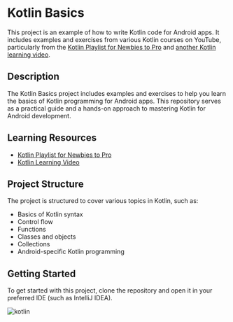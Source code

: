 # Kotlin Basics

This project is an example of how to write Kotlin code for Android apps. It includes examples and exercises from various Kotlin courses on YouTube, particularly from the [Kotlin Playlist for Newbies to Pro](https://www.youtube.com/playlist?list=PLQkwcJG4YTCRSQikwhtoApYs9ij_Hc5Z9) and [another Kotlin learning video](https://www.youtube.com/watch?v=8Ds57M1wCGA&t=605s).

 

## Description

The Kotlin Basics project includes examples and exercises to help you learn the basics of Kotlin programming for Android apps. This repository serves as a practical guide and a hands-on approach to mastering Kotlin for Android development.

## Learning Resources

- [Kotlin Playlist for Newbies to Pro](https://www.youtube.com/playlist?list=PLQkwcJG4YTCRSQikwhtoApYs9ij_Hc5Z9)
- [Kotlin Learning Video](https://www.youtube.com/watch?v=8Ds57M1wCGA&t=605s)

## Project Structure

The project is structured to cover various topics in Kotlin, such as:

- Basics of Kotlin syntax
- Control flow
- Functions
- Classes and objects
- Collections
- Android-specific Kotlin programming

## Getting Started

To get started with this project, clone the repository and open it in your preferred IDE (such as IntelliJ IDEA).

![kotlin](https://github.com/ankitkumar1302/KotlinCode/assets/95230112/2bd0028e-20d3-4937-898e-c678c1ee2aa7)